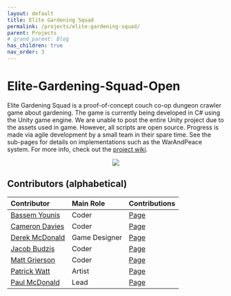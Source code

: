 ```yaml
---
layout: default
title: Elite Gardening Squad
permalink: /projects/elite-gardening-squad/
parent: Projects
# grand_parent: Blog
has_children: true
nav_order: 3
---
```


# Elite-Gardening-Squad-Open
Elite Gardening Squad is a proof-of-concept couch co-op dungeon crawler game about gardening.
The game is currently being developed in C# using the Unity game engine. 
We are unable to post the entire Unity project due to the assets used in game. 
However, all scripts are open source. 
Progress is made via agile development by a small team in their spare time. 
See the sub-pages for details on implementations such as the WarAndPeace system.
For more info, check out the [project wiki](https://github.com/sirpaulmcd/Elite-Gardening-Squad-Open/wiki).

<p align="center">
    <img src="https://cdn.discordapp.com/attachments/555041456994123791/769294338684616745/elite-gardener.png" />
</p>

## Contributors (alphabetical)

| Contributor | Main Role | Contributions |
| :---------- | :-------- | :------------ |
| [Bassem Younis](https://github.com/byounis) | Coder | [Page](https://github.com/sirpaulmcd/Elite-Gardening-Squad-Open/wiki/Bassem-Younis) |
| [Cameron Davies](https://github.com/MegaFooby) | Coder | [Page](https://github.com/sirpaulmcd/Elite-Gardening-Squad-Open/wiki/Cameron-Davies) |
| [Derek McDonald](https://github.com/NewDonkCity) | Game Designer | [Page](https://github.com/sirpaulmcd/Elite-Gardening-Squad-Open/wiki/Derek-McDonald) |
| [Jacob Budzis](https://github.com/Jacobinski) | Coder | [Page](https://github.com/sirpaulmcd/Elite-Gardening-Squad-Open/wiki/Jacob-Budzis) |
| [Matt Grierson](https://github.com/mattheuu23) | Coder | [Page](https://github.com/sirpaulmcd/Elite-Gardening-Squad-Open/wiki/Matt-Grierson) |
| [Patrick Watt](https://www.artstation.com/patrick-watt) | Artist | [Page](https://github.com/sirpaulmcd/Elite-Gardening-Squad-Open/wiki/Patrick-Watt) |
| [Paul McDonald](https://github.com/sirpaulmcd) | Lead | [Page](https://github.com/sirpaulmcd/Elite-Gardening-Squad-Open/wiki/Paul-McDonald) |
